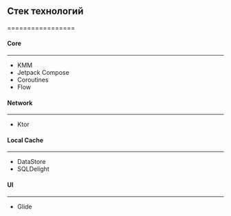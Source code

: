 ## Стек технологий
=================
#### Core
-------
*   KMM
*   Jetpack Compose
*   Coroutines
*   Flow
#### Network
-----------
*   Ktor
#### Local Cache
---------------
*   DataStore
*   SQLDelight
#### UI
-------
*   Glide
